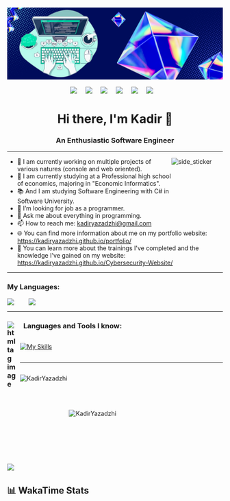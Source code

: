 ![Header](./header-image.png)

<p align="center">
  <a href="https://www.facebook.com/kadir.yazadji.1"><img src="https://img.shields.io/badge/facebook-%233B5998.svg?&style=for-the-badge&logo=facebook&logoColor=white" /></a>&nbsp;&nbsp;&nbsp;&nbsp;
  <a href="https://www.instagram.com/_qzadji_?igsh=bGx3djFjeHhheTFm"><img src="https://img.shields.io/badge/instagram-%23dc2743.svg?&style=for-the-badge&logo=instagram&logoColor=white" /></a>&nbsp;&nbsp;&nbsp;&nbsp;
  <a href="mailto:kadiryazadzhi@gmail.com"><img src="https://img.shields.io/badge/gmail-%23D14836.svg?&style=for-the-badge&logo=gmail&logoColor=white" /></a>&nbsp;&nbsp;&nbsp;&nbsp;
  <a href="mailto:kyuya_2020g@pgiblg.com"><img src="https://img.shields.io/badge/Outlook-%230078D4.svg?&style=for-the-badge&logo=microsoft-outlook&logoColor=white" /></a>&nbsp;&nbsp;&nbsp;&nbsp;
  <a href="https://www.hackerrank.com/profile/kadiryazadzhi"><img src="https://img.shields.io/badge/-Hackerrank-00EA64?style=for-the-badge&logo=HackerRank&logoColor=white" /></a>&nbsp;&nbsp;&nbsp;&nbsp;
  <a href="https://leetcode.com/u/KadirYazadzhi34/"><img src="https://img.shields.io/badge/-LeetCode-FFA116?style=for-the-badge&logo=LeetCode&logoColor=black" /></a>&nbsp;&nbsp;&nbsp;&nbsp;

</p>

### <h1 align="center">Hi there, I'm Kadir 👋</h1>
### <h3 align="center">An Enthusiastic Software Engineer</h3>

---

<img align="right" width=120px height=110px alt="side_sticker" src="https://media.giphy.com/media/TEnXkcsHrP4YedChhA/giphy.gif" />

- 🔭 I am currently working on multiple projects of various natures (console and web oriented).
- 🌱 I am currently studying at a Professional high school of economics, majoring in "Economic Informatics".
- 📚 And I am studying Software Engineering with C# in Software University.
- 🤔 I’m looking for job as a programmer.
- 💬 Ask me about everything in programming.
- 📫 How to reach me: kadiryazadzhi@gmail.com
- 🌐 You can find more information about me on my portfolio website: https://kadiryazadzhi.github.io/portfolio/
- 📑 You can learn more about the trainings I've completed and the knowledge I've gained on my website: https://kadiryazadzhi.github.io/Cybersecurity-Website/


---

### My Languages:
<div style="display: flex; align-items: center;">
    <img src="https://cdn2.iconfinder.com/data/icons/world-flags-1-1/100/Britain-512.png" width="30px" style="padding-right: 20px;">
    <img src="https://cdn1.iconfinder.com/data/icons/national-flag-circle-flat-style/512/Bulgaria-512.png" width="32px">
</div>

---

### <img align="left" alt="html tag image" src="https://media2.giphy.com/media/QssGEmpkyEOhBCb7e1/giphy.gif?cid=ecf05e47a0n3gi1bfqntqmob8g9aid1oyj2wr3ds3mg700bl&rid=giphy.gif" width="25" style="margin-right: 5px;"> &nbsp; Languages and Tools I know:
<div style="display: flex; align-items: center;">
    
[![My Skills](https://skillicons.dev/icons?i=html,css,js,ts,bootstrap,tailwind,c,cpp,cs,py,mysql,postgres,bash,powershell,git,github,linux,kali,clion,rider,webstorm,vscode)](https://skillicons.dev)

</div>

---

<div style="display: flex; align-items: center">
    <p><img style="height: 180px" align="left" src="https://github-readme-stats.vercel.app/api/top-langs?username=KadirYazadzhi&show_icons=true&locale=en&layout=compact&theme=tokyonight" alt="KadirYazadzhi" /></p>
    <p>&nbsp;<img style="height: 180px" align="center" src="https://github-readme-stats.vercel.app/api?username=KadirYazadzhi&show_icons=true&locale=en&theme=tokyonight" alt="KadirYazadzhi" /></p>
</div>

[![](https://github-readme-activity-graph.vercel.app/graph?username=KadirYazadzhi&bg_color=1a1b27&color=99c1f1&line=70a5fd&point=99c1f1&area=true&hide_border=true)](https://github.com/ashutosh00710/github-readme-activity-graph)

## 📊 WakaTime Stats

<!--START_SECTION:waka-->
<!--END_SECTION:waka-->

